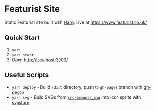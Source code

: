 # Featurist Site

Static Featurist site built with [Harp](https://github.com/sintaxi/harp). Live
at https://www.featurist.co.uk/

## Quick Start

1.  `yarn`
2.  `yarn start`
3.  Open [http://localhost:3000/](http://localhost:3000/)

## Useful Scripts

- `yarn deploy` - Build `/dist` directory, push to `gh-pages` branch with
  [gh-pages](https://github.com/tschaub/gh-pages)
- `yarn svg` - Build SVGs from [`src/images/_svg`](src/images/_svg) into icon
  sprite with [svgstore](https://github.com/svgstore/svgstore-cli)
